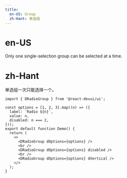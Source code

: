 ```yaml
---
title:
  en-US: Group
  zh-Hant: 单选组
---
```


# en-US

Only one single-selection group can be selected at a time.

# zh-Hant

单选组一次只能选择一个。

```tsx
import { DRadioGroup } from '@react-devui/ui';

const options = [1, 2, 3].map((n) => ({
  label: `Radio ${n}`,
  value: n,
  disabled: n === 2,
}));
export default function Demo() {
  return (
    <>
      <DRadioGroup dOptions={options} />
      <br />
      <DRadioGroup dOptions={options} disabled />
      <br />
      <DRadioGroup dOptions={options} dVertical />
    </>
  );
}
```
